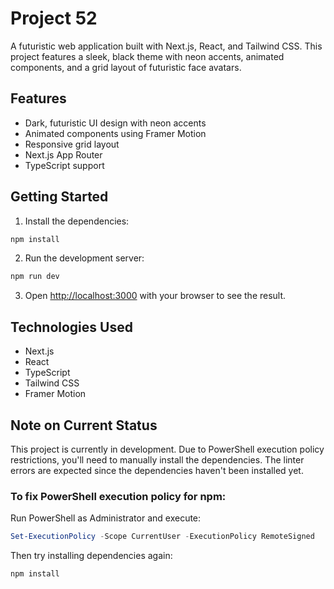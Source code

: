 # Project 52

A futuristic web application built with Next.js, React, and Tailwind CSS. This project features a sleek, black theme with neon accents, animated components, and a grid layout of futuristic face avatars.

## Features

- Dark, futuristic UI design with neon accents
- Animated components using Framer Motion
- Responsive grid layout
- Next.js App Router
- TypeScript support

## Getting Started

1. Install the dependencies:
```bash
npm install
```

2. Run the development server:
```bash
npm run dev
```

3. Open [http://localhost:3000](http://localhost:3000) with your browser to see the result.

## Technologies Used

- Next.js
- React
- TypeScript
- Tailwind CSS
- Framer Motion

## Note on Current Status

This project is currently in development. Due to PowerShell execution policy restrictions, you'll need to manually install the dependencies. The linter errors are expected since the dependencies haven't been installed yet.

### To fix PowerShell execution policy for npm:

Run PowerShell as Administrator and execute:
```powershell
Set-ExecutionPolicy -Scope CurrentUser -ExecutionPolicy RemoteSigned
```

Then try installing dependencies again:
```bash
npm install
``` 